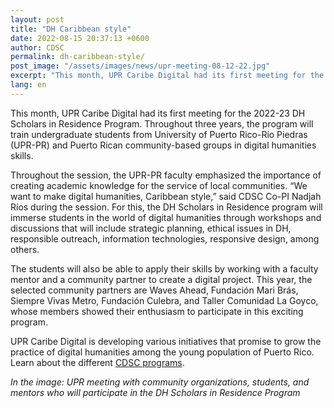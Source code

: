 ```yaml
---
layout: post
title: "DH Caribbean style"
date: 2022-08-15 20:37:13 +0600
author: CDSC
permalink: dh-caribbean-style/
post_image: "/assets/images/news/upr-meeting-08-12-22.jpg"
excerpt: "This month, UPR Caribe Digital had its first meeting for the 2022-23 DH Scholars in Residence Program."
lang: en
---
```


<p>This month, UPR Caribe Digital had its first meeting for the 2022-23 DH Scholars in Residence Program. Throughout three years, the program will train undergraduate students from University of Puerto Rico-Río Piedras (UPR-PR) and Puerto Rican community-based groups in digital humanities skills.</p>
<p>Throughout the session, the UPR-PR faculty emphasized the importance of creating academic knowledge for the service of local communities. “We want to make digital humanities, Caribbean style,” said CDSC Co-PI Nadjah Ríos during the session. For this, the DH Scholars in Residence program will immerse students in the world of digital humanities through workshops and discussions that will include strategic planning, ethical issues in DH, responsible outreach, information technologies, responsive design, among others.</p> 
<p>The students will also be able to apply their skills by working with a faculty mentor and a community partner to create a digital project. This year, the selected community partners are Waves Ahead, Fundación Mari Brás, Siempre Vivas Metro, Fundación Culebra, and Taller Comunidad La Goyco, whose members showed their enthusiasm to participate in this exciting program.</p> 
<p>UPR Caribe Digital is developing various initiatives that promise to grow the practice of digital humanities among the young population of Puerto Rico. Learn about the different <a href="http://cdscollective.org/programs/" target="_blank">CDSC programs</a>.</p>
<i>In the image: UPR meeting with community organizations, students, and mentors who will participate in the DH Scholars in Residence Program</i>